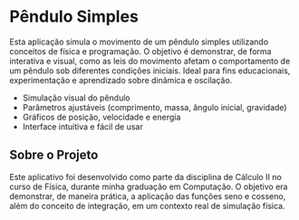 # Pêndulo Simples

Esta aplicação simula o movimento de um pêndulo simples utilizando conceitos de física e programação. O objetivo é demonstrar, de forma interativa e visual, como as leis do movimento afetam o comportamento de um pêndulo sob diferentes condições iniciais. Ideal para fins educacionais, experimentação e aprendizado sobre dinâmica e oscilação.

- Simulação visual do pêndulo
- Parâmetros ajustáveis (comprimento, massa, ângulo inicial, gravidade)
- Gráficos de posição, velocidade e energia
- Interface intuitiva e fácil de usar

## Sobre o Projeto


Este aplicativo foi desenvolvido como parte da disciplina de Cálculo II no curso de Física, durante minha graduação em Computação. O objetivo era demonstrar, de maneira prática, a aplicação das funções seno e cosseno, além do conceito de integração, em um contexto real de simulação física.

